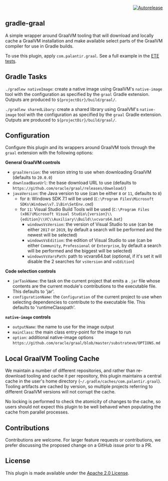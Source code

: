 <p align="right">
<a href="https://autorelease.general.dmz.palantir.tech/palantir/gradle-graal"><img src="https://img.shields.io/badge/Perform%20an-Autorelease-success.svg" alt="Autorelease"></a>
</p>

gradle-graal
------------
A simple wrapper around GraalVM tooling that will download and locally cache a GraalVM installation and make
available select parts of the GraalVM compiler for use in Gradle builds.

To use this plugin, apply `com.palantir.graal`. See a full example in the
[ETE tests](src/test/groovy/com/palantir/gradle/graal/GradleGraalEndToEndSpec.groovy).

Gradle Tasks
------------
`./gradlew nativeImage`: create a native image using GraalVM's `native-image` tool with the configuration as specified
by the `graal` Gradle extension. Outputs are produced to `${projectDir}/build/graal/`.

`./gradlew sharedLibary`: create a shared library using GraalVM's `native-image` tool with the configuration as specified
by the `graal` Gradle extension. Outputs are produced to `${projectDir}/build/graal/`.

Configuration
-------------
Configure this plugin and its wrappers around GraalVM tools through the `graal` extension with the following options:

**General GraalVM controls**
* `graalVersion`: the version string to use when downloading GraalVM (defaults to `20.0.0`)
* `downloadBaseUrl`: the base download URL to use (defaults to `https://github.com/oracle/graal/releases/download/`)
* `javaVersion`: the Java version to use (can be either `8` or `11`, defaults to `8`)
    * for `8`: Windows SDK 7.1 will be used (`C:\Program Files\Microsoft SDKs\Windows\v7.1\Bin\SetEnv.cmd`)
    * for `11`: Visual Studio Build Tools will be used (`C:\Program Files (x86)\Microsoft Visual Studio\{version}\\{edition}\\VC\\Auxiliary\\Build\\vcvars64.bat`)
        * `windowsVsVersion`: the version of Visual Studio to use (can be either `2017` or `2019`, by default a search will be performed and the newest will be selected)
        * `windowsVsEdition`: the edition of Visual Studio to use (can be either `Community`, `Professional` or `Enterprise`, by default a search will be performed and the biggest will be selected)
        * `windowsVsVarsPath`: path to vcvars64.bat (optional, if it's set it will disable the 2 searches for `vsVersion` and `vsEdition`)

**Code selection controls**
* `jarTaskName`: the task on the current project that emits a `.jar` file whose contents are the
  current module's contributions to the executable file. This defaults to 'jar'.
* `configurationName`: the `Configuration` of the current project to use when selecting dependencies
  to contribute to the executable file. This defaults to 'runtimeClasspath'.

**`native-image` controls**
* `outputName`: the name to use for the image output
* `mainClass`: the main class entry-point for the image to run
* `option`: additional native-image options `https://github.com/oracle/graal/blob/master/substratevm/OPTIONS.md`

Local GraalVM Tooling Cache
---------------------------
We maintain a number of different repositories, and rather than re-download tooling and cache it per repository, this
plugin maintains a central cache in the user's home directory (`~/.gradle/caches/com.palantir.graal`). Tooling artifacts 
are cached by version, so multiple projects referring to different GraalVM versions will not corrupt the cache.

No locking is performed to check the atomicity of changes to the cache, so users should not expect this plugin to be
well behaved when populating the cache from parallel processes.

Contributions
-------------
Contributions are welcome. For larger feature requests or contributions, we prefer discussing the proposed change on 
a GitHub issue prior to a PR.

License
-------
This plugin is made available under the [Apache 2.0 License](http://www.apache.org/licenses/LICENSE-2.0).
